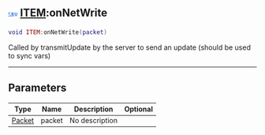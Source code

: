 ## ![server](../../.gitbook/assets/server.png) [ITEM](item):onNetWrite

```lua
void ITEM:onNetWrite(packet)
```

Called by transmitUpdate by the server to send an update (should be used to sync vars)

------
## Parameters

| Type   | Name | Description | Optional |
| ------ | ---- | ----------- | -------: |
| [Packet](packet) | packet | No description |  |

